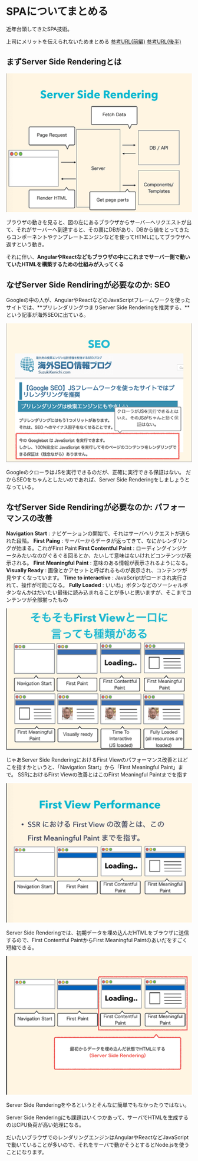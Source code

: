 # SPAについてまとめる

近年台頭してきたSPA技術。

上司にメリットを伝えられないためまとめる
[参考URL(前編)](https://www.publickey1.jp/blog/17/server_side_renderingserver_side_rendering_ng-japan_2017.html)
[参考URL(後半)](https://www.publickey1.jp/blog/17/server_side_renderingserver_side_rendering_ng-japan_2017_1.html)

## まずServer Side Renderingとは

![基本のサーバーサイド](image/基本サーバーサイドレンダリング.png)

ブラウザの動きを見ると、図の左にあるブラウザからサーバーへリクエストが出て、それがサーバーへ到達すると、その裏にDBがあり、DBから値をとってきたらコンポーネントやテンプレートエンジンなどを使ってHTMLにしてブラウザへ返すという動き。

それに伴い、**AngularやReactなどもブラウザの中にこれまでサーバー側で動いていたHTMLを構築するための仕組みが入ってくる**

## なぜServer Side Rendiringが必要なのか: SEO

Googleの中の人が、AngularやReactなどのJavaScriptフレームワークを使ったサイトでは、**プリレンダリングつまりServer Side Renderingを推奨する、**という記事が海外SEOに出ている。

![海外SEO情報ブログ](image/google.png)

GoogleのクローラはJSを実行できるのだが、正確に実行できる保証はない。
だからSEOをちゃんとしたいのであれば、Server Side Renderingをしましょうとなっている。

## なぜServer Side Rendiringが必要なのか: パフォーマンスの改善

**Navigation Start** : ナビゲーションの開始で、それはサーバへリクエストが送られた段階。
**First Paing** : サーバーからデータが返ってきて、なにかレンダリングが始まる。これがFirst Paint
**First Contentful Paint** : ローディングインジケータみたいなのがぐるぐる回るとか、たいして意味はないけれどコンテンツが表示される。
**First Meaningful Paint** : 意味のある情報が表示されるようになる。
**Visually Ready** : 画像とかアセットと呼ばれるものが表示され、コンテンツが見やすくなっています。
**Time to interactive** : JavaScriptがロードされ実行されて、操作が可能になる。
**Fully Loaded** : いいね」ボタンなどのソーシャルボタンなんかはだいたい最後に読み込まれることが多いと思いますが、そこまでコンテンツが全部揃ったもの

![ファーストビューの種類](image/firstview.png)



じゃあServer Side RenderingにおけるFirst Viewのパフォーマンス改善とはどこを指すかというと、「Navigation Start」から「First Meaningful Paint」まで。
SSRにおけるFirst Viewの改善とはこのFirst Meaningful Paintまでを指す

![ファーストビューの改善](image/firstviewの改善.png)

Server Side Renderingでは、初期データを埋め込んだHTMLをブラウザに送信するので、First Contentful PaintからFirst Meaningful Paintのあいだをすごく短縮できる。

![サーバーサイドレンダリングの改善](image/サーバサイドレンダリングの改善.png)

Server Side Renderingをやるというとそんなに簡単でもなかったりではない。

Server Side Renderingにも課題はいくつかあって、サーバでHTMLを生成するのはCPU負荷が高い処理になる。

だいたいブラウザでのレンダリングエンジンはAngularやReactなどJavaScriptで動いていることが多いので、それをサーバで動かそうとするとNode.jsを使うことになります。



